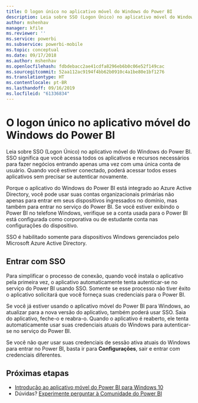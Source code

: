 ```yaml
---
title: O logon único no aplicativo móvel do Windows do Power BI
description: Leia sobre SSO (Logon Único) no aplicativo móvel do Windows do Power BI. SSO significa que você acessa todos os aplicativos e recursos necessários para fazer negócios entrando apenas uma vez com uma única conta de usuário.
author: mshenhav
manager: kfile
ms.reviewer: ''
ms.service: powerbi
ms.subservice: powerbi-mobile
ms.topic: conceptual
ms.date: 09/17/2018
ms.author: mshenhav
ms.openlocfilehash: fdbdebacc2ae41cdfa8296eb6b0c06e52f149cac
ms.sourcegitcommit: 52aa112ac9194f4bb62b0910c4a1be80e1bf1276
ms.translationtype: HT
ms.contentlocale: pt-BR
ms.lasthandoff: 09/16/2019
ms.locfileid: "61336834"
---
```

# <a name="single-sign-on-in-the-power-bi-mobile-windows-app"></a>O logon único no aplicativo móvel do Windows do Power BI

Leia sobre SSO (Logon Único) no aplicativo móvel do Windows do Power BI. SSO significa que você acessa todos os aplicativos e recursos necessários para fazer negócios entrando apenas uma vez com uma única conta de usuário. Quando você estiver conectado, poderá acessar todos esses aplicativos sem precisar se autenticar novamente. 

Porque o aplicativo do Windows do Power BI está integrado ao Azure Active Directory, você pode usar suas contas organizacionais primárias não apenas para entrar em seus dispositivos ingressados no domínio, mas também para entrar no serviço do Power BI. Se você estiver exibindo o Power BI no telefone Windows, verifique se a conta usada para o Power BI está configurada como corporativa ou de estudante conta nas configurações do dispositivo.  

SSO é habilitado somente para dispositivos Windows gerenciados pelo Microsoft Azure Active Directory. 

## <a name="sign-in-with-sso"></a>Entrar com SSO

Para simplificar o processo de conexão, quando você instala o aplicativo pela primeira vez, o aplicativo automaticamente tenta autenticar-se no serviço do Power BI usando SSO. Somente se esse processo não tiver êxito o aplicativo solicitará que você forneça suas credenciais para o Power BI.  

Se você já estiver usando o aplicativo móvel do Power BI para Windows, ao atualizar para a nova versão do aplicativo, também poderá usar SSO. Saia do aplicativo, feche-o e reabra-o. Quando o aplicativo é reaberto, ele tenta automaticamente usar suas credenciais atuais do Windows para autenticar-se no serviço do Power BI. 

Se você não quer usar suas credenciais de sessão ativa atuais do Windows para entrar no Power BI, basta ir para **Configurações**, sair e entrar com credenciais diferentes. 
 
## <a name="next-steps"></a>Próximas etapas

- [Introdução ao aplicativo móvel do Power BI para Windows 10](mobile-windows-10-phone-app-get-started.md)
- Dúvidas? [Experimente perguntar à Comunidade do Power BI](http://community.powerbi.com/)

